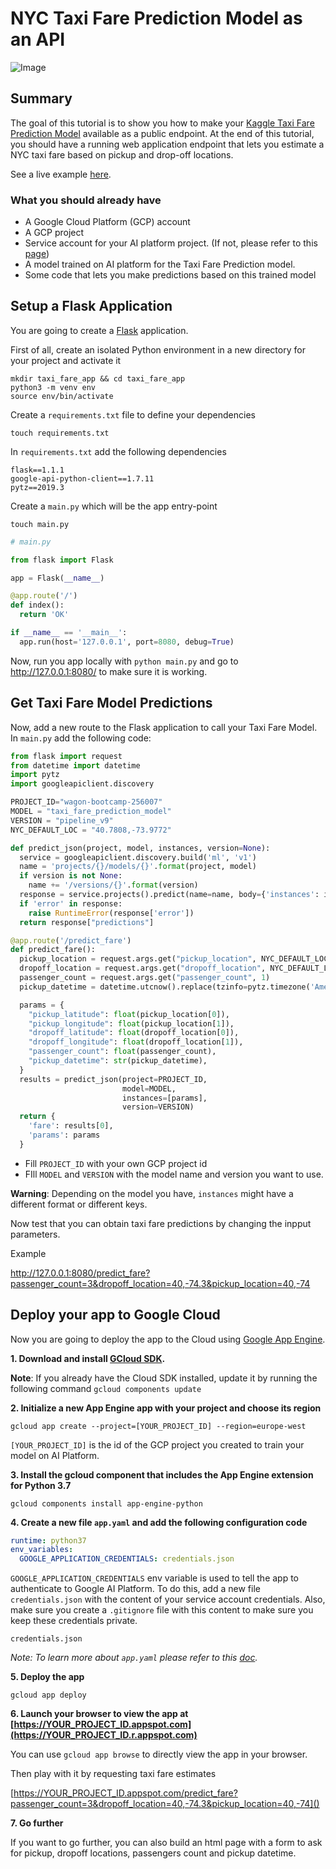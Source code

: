 # NYC Taxi Fare Prediction Model as an API

![Image](https://storage.googleapis.com/kaggle-competitions/kaggle/10170/logos/header.png)

## Summary
The goal of this tutorial is to show you how to make your [Kaggle Taxi Fare Prediction Model](https://www.kaggle.com/c/new-york-city-taxi-fare-prediction) available as a public endpoint. At the end of this tutorial, you should have a running web application endpoint that lets you estimate a NYC taxi fare based on pickup and drop-off locations.

See a live example [here](https://taxi-fare-api-wagon.appspot.com/predict_fare?passenger_count=3&dropoff_location=40,-74.3&pickup_location=40,-74).

### What you should already have
- A Google Cloud Platform (GCP) account
- A GCP project
- Service account for your AI platform project. (If not, please refer to this [page](https://cloud.google.com/docs/authentication/production#obtaining_and_providing_service_account_credentials_manually))
- A model trained on AI platform for the Taxi Fare Prediction model.
- Some code that lets you make predictions based on this trained model

## Setup a Flask Application

You are going to create a [Flask](https://flask.palletsprojects.com/en/1.1.x/) application.

First of all, create an isolated Python environment in a new directory for your project and activate it

```
mkdir taxi_fare_app && cd taxi_fare_app
python3 -m venv env
source env/bin/activate
```

Create a `requirements.txt` file to define your dependencies

```
touch requirements.txt
```
In `requirements.txt` add the following dependencies

```
flask==1.1.1
google-api-python-client==1.7.11
pytz==2019.3
```

Create a `main.py` which will be the app entry-point

```
touch main.py
```

```python
# main.py

from flask import Flask

app = Flask(__name__)

@app.route('/')
def index():
  return 'OK'

if __name__ == '__main__':
  app.run(host='127.0.0.1', port=8080, debug=True)
```

Now, run you app locally with `python main.py` and go to http://127.0.0.1:8080/ to make sure it is working.


## Get Taxi Fare Model Predictions

Now, add a new route to the Flask application to call your Taxi Fare Model.
In `main.py` add the following code:

```python
from flask import request
from datetime import datetime
import pytz
import googleapiclient.discovery

PROJECT_ID="wagon-bootcamp-256007"
MODEL = "taxi_fare_prediction_model"
VERSION = "pipeline_v9"
NYC_DEFAULT_LOC = "40.7808,-73.9772"

def predict_json(project, model, instances, version=None):
  service = googleapiclient.discovery.build('ml', 'v1')
  name = 'projects/{}/models/{}'.format(project, model)
  if version is not None:
    name += '/versions/{}'.format(version)
  response = service.projects().predict(name=name, body={'instances': instances}).execute()
  if 'error' in response:
    raise RuntimeError(response['error'])
  return response["predictions"]

@app.route('/predict_fare')
def predict_fare():
  pickup_location = request.args.get("pickup_location", NYC_DEFAULT_LOC).split(",")
  dropoff_location = request.args.get("dropoff_location", NYC_DEFAULT_LOC).split(",")
  passenger_count = request.args.get("passenger_count", 1)
  pickup_datetime = datetime.utcnow().replace(tzinfo=pytz.timezone('America/New_York'))

  params = {
    "pickup_latitude": float(pickup_location[0]),
    "pickup_longitude": float(pickup_location[1]),
    "dropoff_latitude": float(dropoff_location[0]),
    "dropoff_longitude": float(dropoff_location[1]),
    "passenger_count": float(passenger_count),
    "pickup_datetime": str(pickup_datetime),
  }
  results = predict_json(project=PROJECT_ID,
                         model=MODEL,
                         instances=[params],
                         version=VERSION)
  return {
    'fare': results[0],
    'params': params
  }
```

- Fill `PROJECT_ID` with your own GCP project id
- FIll `MODEL` and `VERSION` with the model name and version you want to use.

**Warning**: Depending on the model you have, `instances` might have a different format or different keys.

Now test that you can obtain taxi fare predictions by changing the inpput parameters.

Example

http://127.0.0.1:8080/predict_fare?passenger_count=3&dropoff_location=40,-74.3&pickup_location=40,-74 

## Deploy your app to Google Cloud

Now you are going to deploy the app to the Cloud using [Google App Engine](https://cloud.google.com/appengine).

**1. Download and install [GCloud SDK](https://cloud.google.com/sdk/docs/).**

**Note**: If you already have the Cloud SDK installed, update it by running the following command `gcloud components update`

**2. Initialize a new App Engine app with your project and choose its region**

```
gcloud app create --project=[YOUR_PROJECT_ID] --region=europe-west
```

`[YOUR_PROJECT_ID]` is the id of the GCP project you created to train your model on AI Platform.

**3. Install the gcloud component that includes the App Engine extension for Python 3.7**

```
gcloud components install app-engine-python
```

**4. Create a new file `app.yaml` and add the following configuration code**

```yaml
runtime: python37
env_variables:
  GOOGLE_APPLICATION_CREDENTIALS: credentials.json
```

`GOOGLE_APPLICATION_CREDENTIALS` env variable is used to tell the app to authenticate to Google AI Platform. To do this, add a new file `credentials.json` with the content of your service account credentials. Also, make sure you create a `.gitignore` file with this content to make sure you keep these credentials private.

```
credentials.json
```

_Note: To learn more about `app.yaml` please refer to this [doc](https://cloud.google.com/appengine/docs/standard/python3/config/appref)._


**5. Deploy the app**

```
gcloud app deploy
```

**6. Launch your browser to view the app at [https://YOUR_PROJECT_ID.appspot.com](https://YOUR_PROJECT_ID.r.appspot.com)**

You can use `gcloud app browse` to directly view the app in your browser.

Then play with it by requesting taxi fare estimates

[https://YOUR_PROJECT_ID.appspot.com/predict_fare?passenger_count=3&dropoff_location=40,-74.3&pickup_location=40,-74]()

**7. Go further**

If you want to go further, you can also build an html page with a form to ask for pickup, dropoff locations, passengers count and pickup datetime.
